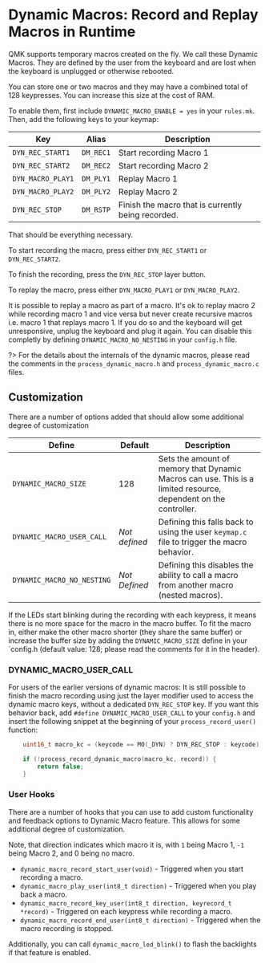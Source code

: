 # Dynamic Macros: Record and Replay Macros in Runtime

QMK supports temporary macros created on the fly. We call these Dynamic Macros. They are defined by the user from the keyboard and are lost when the keyboard is unplugged or otherwise rebooted.

You can store one or two macros and they may have a combined total of 128 keypresses. You can increase this size at the cost of RAM.

To enable them, first include `DYNAMIC_MACRO_ENABLE = yes` in your `rules.mk`. Then, add the following keys to your keymap:

|Key               |Alias     |Description                                        |
|------------------|----------|---------------------------------------------------|
|`DYN_REC_START1`  |`DM_REC1` |Start recording Macro 1                            |
|`DYN_REC_START2`  |`DM_REC2` |Start recording Macro 2                            |
|`DYN_MACRO_PLAY1` |`DM_PLY1` |Replay Macro 1                                     |
|`DYN_MACRO_PLAY2` |`DM_PLY2` |Replay Macro 2                                     |
|`DYN_REC_STOP`    |`DM_RSTP` |Finish the macro that is currently being recorded. |

That should be everything necessary. 

To start recording the macro, press either `DYN_REC_START1` or `DYN_REC_START2`. 

To finish the recording, press the `DYN_REC_STOP` layer button. 

To replay the macro, press either `DYN_MACRO_PLAY1` or `DYN_MACRO_PLAY2`.

It is possible to replay a macro as part of a macro. It's ok to replay macro 2 while recording macro 1 and vice versa but never create recursive macros i.e. macro 1 that replays macro 1. If you do so and the keyboard will get unresponsive, unplug the keyboard and plug it again.  You can disable this completly by defining `DYNAMIC_MACRO_NO_NESTING`  in your `config.h` file.

?> For the details about the internals of the dynamic macros, please read the comments in the `process_dynamic_macro.h` and `process_dynamic_macro.c` files.

## Customization 

There are a number of options added that should allow some additional degree of customization

|Define                      |Default         |Description                                                                                                      |
|----------------------------|----------------|-----------------------------------------------------------------------------------------------------------------|
|`DYNAMIC_MACRO_SIZE`        |128             |Sets the amount of memory that Dynamic Macros can use. This is a limited resource, dependent on the controller.  |
|`DYNAMIC_MACRO_USER_CALL`   |*Not defined*   |Defining this falls back to using the user `keymap.c` file to trigger the macro behavior.                        |
|`DYNAMIC_MACRO_NO_NESTING`  |*Not Defined*   |Defining this disables the ability to call a macro from another macro (nested macros).                           | 


If the LEDs start blinking during the recording with each keypress, it means there is no more space for the macro in the macro buffer. To fit the macro in, either make the other macro shorter (they share the same buffer) or increase the buffer size by adding the `DYNAMIC_MACRO_SIZE` define in your `config.h (default value: 128; please read the comments for it in the header).


### DYNAMIC_MACRO_USER_CALL

For users of the earlier versions of dynamic macros: It is still possible to finish the macro recording using just the layer modifier used to access the dynamic macro keys, without a dedicated `DYN_REC_STOP` key. If you want this behavior back, add `#define DYNAMIC_MACRO_USER_CALL` to your `config.h` and insert the following snippet at the beginning of your `process_record_user()` function:

```c
	uint16_t macro_kc = (keycode == MO(_DYN) ? DYN_REC_STOP : keycode);

	if (!process_record_dynamic_macro(macro_kc, record)) {
		return false;
	}
```

### User Hooks

There are a number of hooks that you can use to add custom functionality and feedback options to Dynamic Macro feature.  This allows for some additional degree of customization. 

Note, that direction indicates which macro it is, with `1` being Macro 1, `-1` being Macro 2, and 0 being no macro. 

* `dynamic_macro_record_start_user(void)` - Triggered when you start recording a macro.
* `dynamic_macro_play_user(int8_t direction)` - Triggered when you play back a macro.
* `dynamic_macro_record_key_user(int8_t direction, keyrecord_t *record)` - Triggered on each keypress while recording a macro.
* `dynamic_macro_record_end_user(int8_t direction)` - Triggered when the macro recording is stopped. 

Additionally, you can call `dynamic_macro_led_blink()` to flash the backlights if that feature is enabled. 
